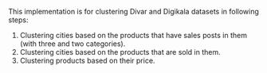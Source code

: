 This implementation is for clustering Divar and Digikala datasets in following steps:

1. Clustering cities based on the products that have sales posts in them (with three and two categories).
2. Clustering cities based on the products that are sold in them.
3. Clustering products based on their price.
